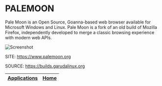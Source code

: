 # PALEMOON

 Pale Moon is an Open Source, Goanna-based web browser available for Microsoft Windows and Linux. Pale Moon is a fork of an old build of Mozilla Firefox, independently developed to merge a classic browsing experience with modern web APIs.
  
 ![Screenshot](https://tipsonubuntu.com/wp-content/uploads/2016/07/palemoon-browser.jpg)
 
 SITE: https://www.palemoon.org

 SOURCE: https://builds.garudalinux.org

 | [Applications](https://portable-linux-apps.github.io/apps.html) | [Home](https://portable-linux-apps.github.io)
 | --- | --- |
